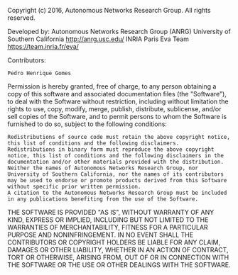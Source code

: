 

Copyright (c) 2016, Autonomous Networks Research Group. All rights reserved.

Developed by: Autonomous Networks Research Group (ANRG) University of Southern California http://anrg.usc.edu/ INRIA Paris Eva Team https://team.inria.fr/eva/

Contributors:

    Pedro Henrique Gomes
Permission is hereby granted, free of charge, to any person obtaining a copy of this software and associated documentation files (the "Software"), to deal with the Software without restriction, including without limitation the rights to use, copy, modify, merge, publish, distribute, sublicense, and/or sell copies of the Software, and to permit persons to whom the Software is furnished to do so, subject to the following conditions:

    Redistributions of source code must retain the above copyright notice, this list of conditions and the following disclaimers.
    Redistributions in binary form must reproduce the above copyright notice, this list of conditions and the following disclaimers in the documentation and/or other materials provided with the distribution.
    Neither the names of Autonomous Networks Research Group, nor University of Southern California, nor the names of its contributors may be used to endorse or promote products derived from this Software without specific prior written permission.
    A citation to the Autonomous Networks Research Group must be included in any publications benefiting from the use of the Software.

THE SOFTWARE IS PROVIDED "AS IS", WITHOUT WARRANTY OF ANY KIND, EXPRESS OR IMPLIED, INCLUDING BUT NOT LIMITED TO THE WARRANTIES OF MERCHANTABILITY, FITNESS FOR A PARTICULAR PURPOSE AND NONINFRINGEMENT. IN NO EVENT SHALL THE CONTRIBUTORS OR COPYRIGHT HOLDERS BE LIABLE FOR ANY CLAIM, DAMAGES OR OTHER LIABILITY, WHETHER IN AN ACTION OF CONTRACT, TORT OR OTHERWISE, ARISING FROM, OUT OF OR IN CONNECTION WITH THE SOFTWARE OR THE USE OR OTHER DEALINGS WITH THE SOFTWARE.
